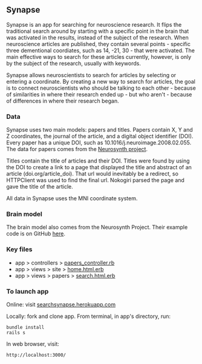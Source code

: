 ## Synapse

Synapse is an app for searching for neuroscience research. It flips the traditional search around by starting with a specific point in the brain that was activated in the results, instead of the subject of the research. When neuroscience articles are published, they contain several points - specific three dementional coordiates, such as 14, -21, 30 - that were activated. The main effective ways to search for these articles currently, however, is only by the subject of the research, usually with keywords.

Synapse allows neuroscientists to search for articles by selecting or entering a coordinate. By creating a new way to search for articles, the goal is to connect neuroscientists who should be talking to each other - because of similarities in where their research ended up - but who aren't - because of differences in where their research began.

### Data

Synapse uses two main models: papers and titles. Papers contain X, Y and Z coordinates, the journal of the article, and a digital object identifier (DOI). Every paper has a unique DOI, such as 10.1016/j.neuroimage.2008.02.055. The data for papers comes from the [Neurosynth project](http://neurosynth.org/).

Titles contain the title of articles and their DOI. Titles were found by using the DOI to create a link to a page that displayed the title and abstract of an article (doi.org/article_doi). That url would inevitably be a redirect, so HTTPClient was used to find the final url. Nokogiri parsed the page and gave the title of the article.

All data in Synapse uses the MNI coordinate system.

### Brain model

The brain model also comes from the Neurosynth Project. Their example code is on GitHub [here](https://github.com/neurosynth/nsviewer/tree/master/example).

### Key files

- app  >  controllers  >  [papers_controller.rb](../../blob/master/app/controllers/papers_controller.rb)
- app  >  views  >  site  >  [home.html.erb](../../blob/master/app/views/site/home.html.erb)
- app  >  views  >  papers  >  [search.html.erb](../../blob/master/app/views/papers/search.html.erb)

### To launch app

Online: visit [searchsynapse.herokuapp.com](http://searchsynapse.herokuapp.com/)

Locally: fork and clone app. From terminal, in app's directory, run:

    bundle install
    rails s

In web browser, visit:

    http://localhost:3000/